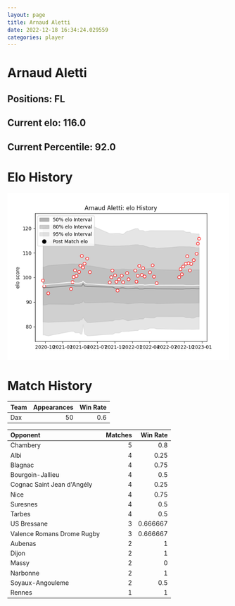 ```yaml
---  
layout: page  
title: Arnaud Aletti  
date: 2022-12-18 16:34:24.029559  
categories: player  
---
```

# Arnaud Aletti

## Positions: FL

## Current elo: 116.0

## Current Percentile: 92.0

# Elo History


![elo history](history_ArnaudAletti.png)
# Match History


| Team   |   Appearances |   Win Rate |
|:-------|--------------:|-----------:|
| Dax    |            50 |        0.6 |

| Opponent                   |   Matches |   Win Rate |
|:---------------------------|----------:|-----------:|
| Chambery                   |         5 |   0.8      |
| Albi                       |         4 |   0.25     |
| Blagnac                    |         4 |   0.75     |
| Bourgoin-Jallieu           |         4 |   0.5      |
| Cognac Saint Jean d'Angély |         4 |   0.25     |
| Nice                       |         4 |   0.75     |
| Suresnes                   |         4 |   0.5      |
| Tarbes                     |         4 |   0.5      |
| US Bressane                |         3 |   0.666667 |
| Valence Romans Drome Rugby |         3 |   0.666667 |
| Aubenas                    |         2 |   1        |
| Dijon                      |         2 |   1        |
| Massy                      |         2 |   0        |
| Narbonne                   |         2 |   1        |
| Soyaux-Angouleme           |         2 |   0.5      |
| Rennes                     |         1 |   1        |